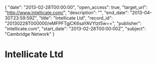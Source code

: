 {
  "date": "2013-02-28T00:00:00", 
  "open_access": true, 
  "target_url": "http://www.intellicate.com/", 
  "description": "", 
  "end_date": "2013-04-30T23:59:59Z", 
  "title": "Intellicate Ltd", 
  "record_id": "20130228T000000/eMFPFTgjCK6saYAVYlzt5w==", 
  "publisher": "intellicate.com", 
  "start_date": "2013-02-28T00:00:00Z", 
  "subject": "Cambridge Network"
}

# Intellicate Ltd

